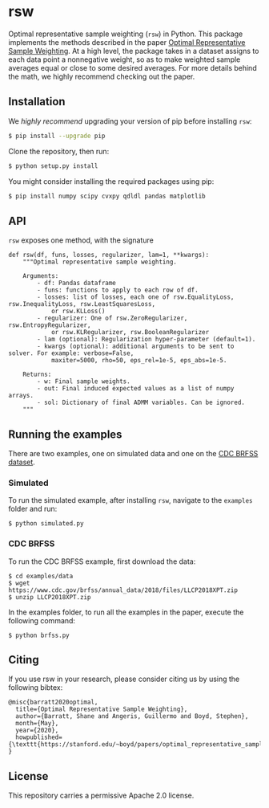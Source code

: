 # rsw

Optimal representative sample weighting (`rsw`) in Python.
This package implements the methods described in the paper [Optimal Representative Sample Weighting](https://stanford.edu/~boyd/papers/optimal_representative_sampling.html).
At a high level, the package takes in a dataset assigns to each data point a nonnegative weight, so as to make
weighted sample averages equal or close to some desired averages.
For more details behind the math, we highly recommend checking out the paper.

## Installation

We *highly recommend* upgrading your version of pip before installing `rsw`:
```bash
$ pip install --upgrade pip
```

Clone the repository, then run:
```bash
$ python setup.py install
```

You might consider installing the required packages using pip:
```bash
$ pip install numpy scipy cvxpy qdldl pandas matplotlib
```

## API
`rsw` exposes one method, with the signature
```
def rsw(df, funs, losses, regularizer, lam=1, **kwargs):
    """Optimal representative sample weighting.

    Arguments:
        - df: Pandas dataframe
        - funs: functions to apply to each row of df.
        - losses: list of losses, each one of rsw.EqualityLoss, rsw.InequalityLoss, rsw.LeastSquaresLoss,
            or rsw.KLLoss()
        - regularizer: One of rsw.ZeroRegularizer, rsw.EntropyRegularizer,
            or rsw.KLRegularizer, rsw.BooleanRegularizer
        - lam (optional): Regularization hyper-parameter (default=1).
        - kwargs (optional): additional arguments to be sent to solver. For example: verbose=False,
            maxiter=5000, rho=50, eps_rel=1e-5, eps_abs=1e-5.

    Returns:
        - w: Final sample weights.
        - out: Final induced expected values as a list of numpy arrays.
        - sol: Dictionary of final ADMM variables. Can be ignored.
    """
```

## Running the examples

There are two examples, one on simulated data and one on the [CDC BRFSS dataset](https://stanford.edu/~boyd/papers/optimal_representative_sampling.html).

### Simulated
To run the simulated example, after installing `rsw`, navigate to the `examples` folder and run:
```
$ python simulated.py
```

### CDC BRFSS
To run the CDC BRFSS example, first download the data:
```
$ cd examples/data
$ wget https://www.cdc.gov/brfss/annual_data/2018/files/LLCP2018XPT.zip
$ unzip LLCP2018XPT.zip
```

In the examples folder, to run all the examples in the paper, execute the following command:
```
$ python brfss.py
```

## Citing
If you use rsw in your research, please consider citing us by using the following bibtex:
```
@misc{barratt2020optimal,
  title={Optimal Representative Sample Weighting},
  author={Barratt, Shane and Angeris, Guillermo and Boyd, Stephen},
  month={May},
  year={2020},
  howpublished={\texttt{https://stanford.edu/~boyd/papers/optimal_representative_sampling.html}}
}
```

## License

This repository carries a permissive Apache 2.0 license.
